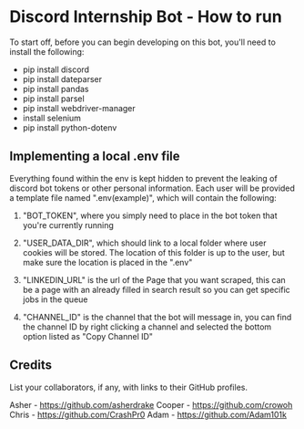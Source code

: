 # Discord Internship Bot - How to run

To start off, before you can begin developing on this bot, you'll need to install the following:

* pip install discord
* pip install dateparser
* pip install pandas
* pip install parsel
* pip install webdriver-manager
* install selenium
* pip install python-dotenv

## Implementing a local .env file

Everything found within the env is kept hidden to prevent the leaking of discord bot tokens or other personal information. Each user will be provided a template file named ".env(example)", which will contain the following:

1. "BOT_TOKEN", where you simply need to place in the bot token that you're currently running

2. "USER_DATA_DIR", which should link to a local folder where user cookies will be stored. The location of this folder is up to the user, but make sure the location is placed in the ".env"

3. "LINKEDIN_URL" is the url of the Page that you want scraped, this can be a page with an already filled in search result so you can get specific jobs in the queue

4. "CHANNEL_ID" is the channel that the bot will message in, you can find the channel ID by right clicking a channel and selected the bottom option listed as "Copy Channel ID"

## Credits
List your collaborators, if any, with links to their GitHub profiles.

Asher - https://github.com/asherdrake Cooper - https://github.com/crowoh Chris - https://github.com/CrashPr0 Adam - https://github.com/Adam101k
